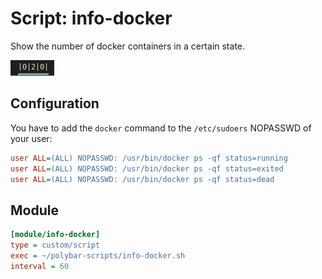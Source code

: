 # Script: info-docker

Show the number of docker containers in a certain state.

![info-docker](screenshots/1.png)


## Configuration

You have to add the `docker` command to the `/etc/sudoers` NOPASSWD of your user:

```ini
user ALL=(ALL) NOPASSWD: /usr/bin/docker ps -qf status=running
user ALL=(ALL) NOPASSWD: /usr/bin/docker ps -qf status=exited
user ALL=(ALL) NOPASSWD: /usr/bin/docker ps -qf status=dead
```


## Module

```ini
[module/info-docker]
type = custom/script
exec = ~/polybar-scripts/info-docker.sh
interval = 60
```

